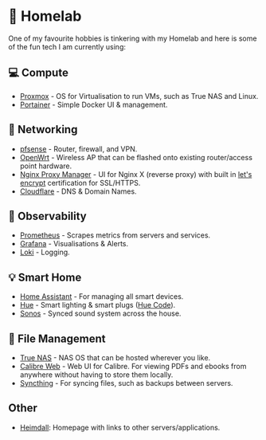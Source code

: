 # 🧪 Homelab

One of my favourite hobbies is tinkering with my Homelab and here is some of the fun tech I am currently using:

## 💻 Compute

- [Proxmox](https://www.proxmox.com/) - OS for Virtualisation to run VMs, such as True NAS and Linux.
- [Portainer](https://www.portainer.io/) - Simple Docker UI & management.

## 🛜 Networking

- [pfsense](https://www.pfsense.org/) - Router, firewall, and VPN.
- [OpenWrt](https://openwrt.org/) - Wireless AP that can be flashed onto existing router/access point hardware.
- [Nginx Proxy Manager](https://nginxproxymanager.com/) - UI for Nginx X (reverse proxy) with built in [let's encrypt](https://letsencrypt.org/) certification for SSL/HTTPS.
- [Cloudflare](https://www.cloudflare.com/en-gb/) - DNS & Domain Names.

## 🔎 Observability

- [Prometheus](https://prometheus.io/) - Scrapes metrics from servers and services.
- [Grafana](https://grafana.com/) - Visualisations & Alerts.
- [Loki](https://grafana.com/products/cloud/logs/) - Logging.

## 💡 Smart Home

- [Home Assistant](https://www.home-assistant.io/) - For managing all smart devices.
- [Hue](https://www.philips-hue.com/') - Smart lighting & smart plugs ([Hue Code](https://github.com/matthewbill/hue-code)).
- [Sonos](https://www.sonos.com/) - Synced sound system across the house.

## 📂 File Management

- [True NAS](https://www.truenas.com/) - NAS OS that can be hosted wherever you like.
- [Calibre Web](https://github.com/janeczku/calibre-web) - Web UI for Calibre. For viewing PDFs and ebooks from anywhere without having to store them locally.
- [Syncthing](https://syncthing.net/) - For syncing files, such as backups between servers.

## Other

- [Heimdall](https://heimdall.site/): Homepage with links to other servers/applications.
